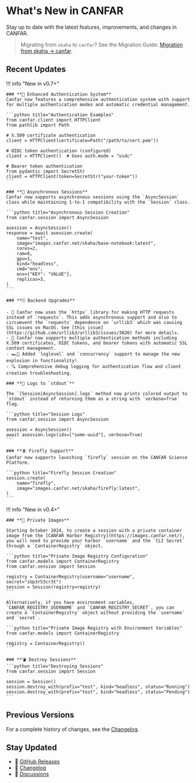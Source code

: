 # What's New in CANFAR

Stay up to date with the latest features, improvements, and changes in CANFAR.

> Migrating from `skaha` to `canfar`? See the Migration Guide: [Migration from skaha → canfar](migration.md).

## Recent Updates

!!! info "New in v0.7+"

    ### **🔐 Enhanced Authentication System**
    Canfar now features a comprehensive authentication system with support for multiple authentication modes and automatic credential management.

    ```python title="Authentication Examples"
    from canfar.client import HTTPClient
    from pathlib import Path

    # X.509 certificate authentication
    client = HTTPClient(certificate=Path("/path/to/cert.pem"))

    # OIDC token authentication (configured)
    client = HTTPClient()  # Uses auth.mode = "oidc"

    # Bearer token authentication
    from pydantic import SecretStr
    client = HTTPClient(token=SecretStr("your-token"))
    ```

    ### **🚀 Asynchronous Sessions**
    Canfar now supports asynchronous sessions using the `AsyncSession` class while maintaining 1-to-1 compatibility with the `Session` class.

    ```python title="Asynchronous Session Creation"
    from canfar.session import AsyncSession

    asession = AsyncSession()
    response = await asession.create(
        name="test",
        image="images.canfar.net/skaha/base-notebook:latest",
        cores=2,
        ram=8,
        gpu=1,
        kind="headless",
        cmd="env",
        env={"KEY": "VALUE"},
        replicas=3,
    )
    ```

    ### **🗄️ Backend Upgrades**

    - 📡 Canfar now uses the `httpx` library for making HTTP requests instead of `requests`. This adds asynchronous support and also to circumvent the `requests` dependence on `urllib3` which was causing SSL issues on MacOS. See [this issue](https://github.com/urllib3/urllib3/issues/3020) for more details.
    - 🔑 Canfar now supports multiple authentication methods including X.509 certificates, OIDC tokens, and bearer tokens with automatic SSL context management.
    - 🏎️💨 Added `loglevel` and `concurrency` support to manage the new explosion in functionality!
    - 🔍 Comprehensive debug logging for authentication flow and client creation troubleshooting.

    ### **🧾 Logs to `stdout`**

    The `[Session|AsyncSession].logs` method now prints colored output to `stdout` instead of returning them as a string with `verbose=True` flag.

    ```python title="Session Logs"
    from canfar.session import AsyncSession

    asession = AsyncSession()
    await asession.logs(ids=["some-uuid"], verbose=True)
    ```

    ### **🪰 Firefly Support**
    Canfar now supports launching `firefly` session on the CANFAR Science Platform.

    ```python title="Firefly Session Creation"
    session.create(
        name="firefly",
        image="images.canfar.net/skaha/firefly:latest",
    )
    ```

!!! info "New in v0.4+"

    ### **🔐 Private Images**

    Starting October 2024, to create a session with a private container image from the [CANFAR Harbor Registry](https://images.canfar.net/), you will need to provide your harbor `username` and the `CLI Secret` through a `ContainerRegistry` object.

    ```python title="Private Image Registry Configuration"
    from canfar.models import ContainerRegistry
    from canfar.session import Session

    registry = ContainerRegistry(username="username", secret="sUp3rS3cr3t")
    session = Session(registry=registry)
    ```

    Alternatively, if you have environment variables, `CANFAR_REGISTRY_USERNAME` and `CANFAR_REGISTRY_SECRET`, you can create a `ContainerRegistry` object without providing the `username` and `secret`.

    ```python title="Private Image Registry with Environment Variables"
    from canfar.models import ContainerRegistry

    registry = ContainerRegistry()
    ```

    ### **💣 Destroy Sessions**
    ```python title="Destroying Sessions"
    from canfar.session import Session

    session = Session()
    session.destroy_with(prefix="test", kind="headless", status="Running")
    session.destroy_with(prefix="test", kind="headless", status="Pending")
    ```

## Previous Versions

For a complete history of changes, see the [Changelog](changelog.md).

## Stay Updated

- 📢 [GitHub Releases](https://github.com/opencadc/canfar/releases)
- 📝 [Changelog](changelog.md)
- 💬 [Discussions](https://github.com/opencadc/canfar/discussions)
